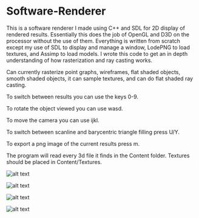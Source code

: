 # Software-Renderer
This is a software renderer I made using C++ and SDL for 2D display of rendered results. Essentially this does the job of OpenGL and D3D on the
processor without the use of them. Everything is written from scratch except my use of SDL to display and manage a window, LodePNG to load textures, and Assimp to load models. I wrote this code to get an in depth understanding of how rasterization and ray casting works.

Can currently rasterize point graphs, wireframes, flat shaded objects, smooth shaded objects, it can sample textures, and can do flat shaded ray casting.

To switch between results you can use the keys 0-9. 

To rotate the object viewed you can use wasd. 

To move the camera you can use ijkl.

To switch between scanline and barycentric triangle filling press U/Y.

To export a png image of the current results press m.

The program will read every 3d file it finds in the Content folder. Textures should be placed in Content/Textures.

![alt text](https://andaharoo.files.wordpress.com/2016/10/output1.png?w=1400&h=)

![alt text](https://andaharoo.files.wordpress.com/2016/10/monte-carlo1.png?w=1000&h=)

![alt text](https://andaharoo.files.wordpress.com/2016/10/luxoseries.png?w=1400&h=)

![alt text](https://andaharoo.files.wordpress.com/2016/10/hiccupseries.png?w=1400&h=)
